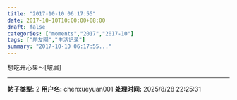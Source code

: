 ```yaml
---
title: "2017-10-10 06:17:55"
date: 2017-10-10T10:00:00+08:00
draft: false
categories: ["moments","2017","2017-10"]
tags: ["朋友圈","生活记录"]
summary: "2017-10-10 06:17:55..."
---
```


想吃开心果～[皱眉]

---

**帖子类型:** 2
**用户名:** chenxueyuan001
**处理时间:** 2025/8/28 22:25:31